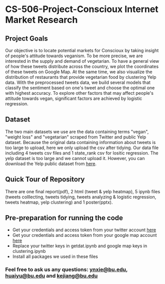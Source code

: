 # CS-506-Project-Conscioux Internet Market Research
## Project Goals
Our objective is to locate potential markets for Conscioux by taking insight of people's attitude towards veganism. To be more precise, we are interested in the supply and demand of vegetarian. To have a general view of how these tweets distribute across the country, we plot the coordinates of these tweets on Google Map. At the same time, we also visualize the distribution of restaurants that provide vegetarian food by clustering Yelp data. With the preprocessed tweets data, we build several models that classify the sentiment based on one's tweet and choose the optimal one with highest accuracy. To explore other factors that may affect people's attitude towards vegan, significant factors are achieved by logistic regression.
## Dataset
The two main datasets we use are the data containing terms "vegan", "weight loss" and "vegetarian" scraped from Twitter and public Yelp dataset. Because the original data containing information about tweets is too large to upload, here we only upload the csv after tidying. Our data file including 4 tweets csv files and 1 state_rank csv for lositic regression. The yelp dataset is too large and we cannot upload it. However, you can download the Yelp public dataset from [here](https://www.yelp.com/dataset).
## Quick Tour of Repository
There are one final report(pdf), 2 html (tweet & yelp heatmap), 5 ipynb files (tweets colllecting, tweets tidying, tweets analyzing & logistic regression, tweets heatmap, yelp clustering) and 1 poster(pptx).
## Pre-preparation for running the code
* Get your credentials and access token from your twitter account [here](https://www.slickremix.com/docs/how-to-get-api-keys-and-tokens-for-twitter/)
* Get your credentials and access token from your google map account [here](https://developers.google.com/maps/documentation/javascript/get-api-key)
* Replace your twitter keys in getdat.ipynb and google map keys in clustering.ipynb
* Install all packages we used in these files
### Feel free to ask us any questions: ynxie@bu.edu, huaiyu@bu.edu and kejiang@bu.edu
